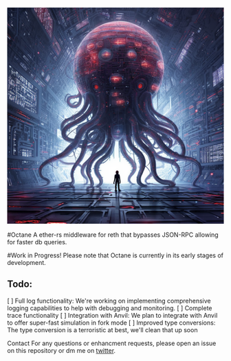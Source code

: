 ![](assets/Octane.png)

#Octane
A ether-rs middleware for reth that bypasses JSON-RPC allowing for faster db queries.

#Work in Progress!
Please note that Octane is currently in its early stages of development. 

## Todo:
[ ] Full log functionality: We're working on implementing comprehensive logging capabilities to help with debugging and monitoring.
[ ] Complete trace functionality
[ ] Integration with Anvil: We plan to integrate with Anvil to offer super-fast simulation in fork mode
[ ] Improved type conversions: The type conversion is a terroristic at best, we'll clean that up soon


Contact
For any questions or enhancment requests, please open an issue on this repository or dm me on [twitter](https://twitter.com/0xvanbeethoven).
